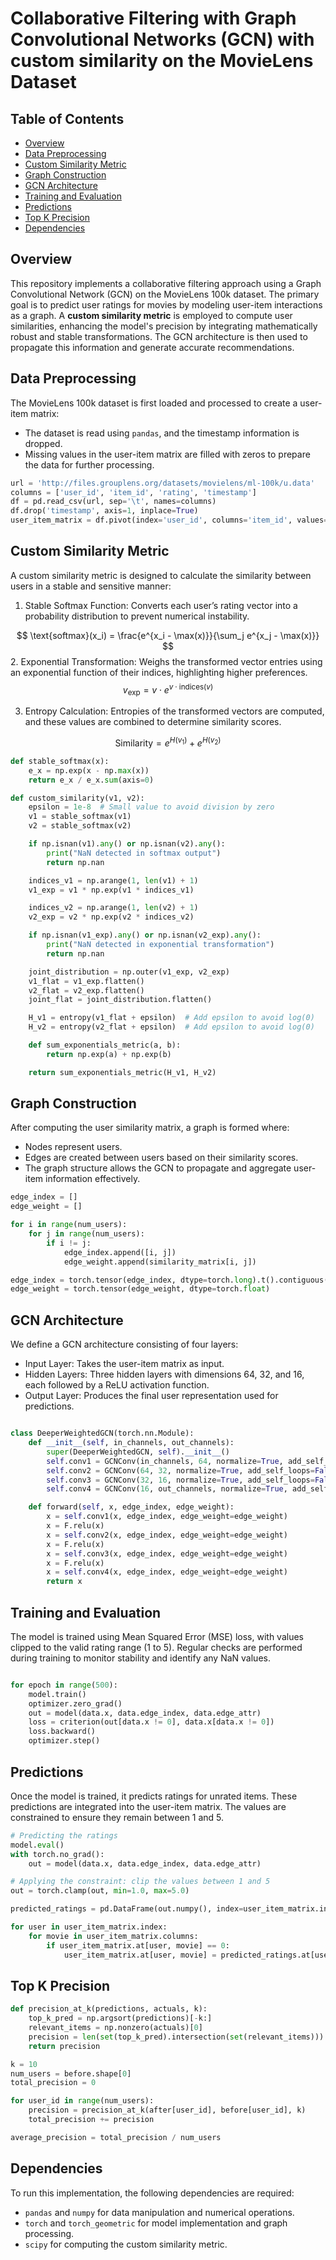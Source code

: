 

# Collaborative Filtering with Graph Convolutional Networks (GCN) with custom similarity on the MovieLens Dataset

## Table of Contents
- [Overview](#overview)
- [Data Preprocessing](#data-preprocessing)
- [Custom Similarity Metric](#custom-similarity-metric)
- [Graph Construction](#graph-construction)
- [GCN Architecture](#gcn-architecture)
- [Training and Evaluation](#training-and-evaluation)
- [Predictions](#predictions)
- [Top K Precision](#top-k-precision)
- [Dependencies](#dependencies)
  

## Overview
This repository implements a collaborative filtering approach using a Graph Convolutional Network (GCN) on the MovieLens 100k dataset. The primary goal is to predict user ratings for movies by modeling user-item interactions as a graph. A **custom similarity metric** is employed to compute user similarities, enhancing the model's precision by integrating mathematically robust and stable transformations. The GCN architecture is then used to propagate this information and generate accurate recommendations.

## Data Preprocessing
The MovieLens 100k dataset is first loaded and processed to create a user-item matrix:
- The dataset is read using `pandas`, and the timestamp information is dropped.
- Missing values in the user-item matrix are filled with zeros to prepare the data for further processing.

```python
url = 'http://files.grouplens.org/datasets/movielens/ml-100k/u.data'
columns = ['user_id', 'item_id', 'rating', 'timestamp']
df = pd.read_csv(url, sep='\t', names=columns)
df.drop('timestamp', axis=1, inplace=True)
user_item_matrix = df.pivot(index='user_id', columns='item_id', values='rating').fillna(0)
```

## Custom Similarity Metric
A custom similarity metric is designed to calculate the similarity between users in a stable and sensitive manner:

1. Stable Softmax Function: Converts each user’s rating vector into a probability distribution to prevent numerical instability.

$$
\text{softmax}(x_i) = \frac{e^{x_i - \max(x)}}{\sum_j e^{x_j - \max(x)}}
$$
2. Exponential Transformation: Weighs the transformed vector entries using an exponential function of their indices, highlighting higher preferences.
$$
v_{\text{exp}} = v \cdot e^{v \cdot \text{indices}(v)}
$$

3. Entropy Calculation: Entropies of the transformed vectors are computed, and these values are combined to determine similarity scores.

$$
\text{Similarity} = e^{H(v_1)} + e^{H(v_2)}
$$




```python
def stable_softmax(x):
    e_x = np.exp(x - np.max(x))
    return e_x / e_x.sum(axis=0)

def custom_similarity(v1, v2):
    epsilon = 1e-8  # Small value to avoid division by zero
    v1 = stable_softmax(v1)
    v2 = stable_softmax(v2)

    if np.isnan(v1).any() or np.isnan(v2).any():
        print("NaN detected in softmax output")
        return np.nan

    indices_v1 = np.arange(1, len(v1) + 1)
    v1_exp = v1 * np.exp(v1 * indices_v1)

    indices_v2 = np.arange(1, len(v2) + 1)
    v2_exp = v2 * np.exp(v2 * indices_v2)

    if np.isnan(v1_exp).any() or np.isnan(v2_exp).any():
        print("NaN detected in exponential transformation")
        return np.nan

    joint_distribution = np.outer(v1_exp, v2_exp)
    v1_flat = v1_exp.flatten()
    v2_flat = v2_exp.flatten()
    joint_flat = joint_distribution.flatten()

    H_v1 = entropy(v1_flat + epsilon)  # Add epsilon to avoid log(0)
    H_v2 = entropy(v2_flat + epsilon)  # Add epsilon to avoid log(0)

    def sum_exponentials_metric(a, b):
        return np.exp(a) + np.exp(b)

    return sum_exponentials_metric(H_v1, H_v2)

```

## Graph Construction

After computing the user similarity matrix, a graph is formed where:

- Nodes represent users.
- Edges are created between users based on their similarity scores.
- The graph structure allows the GCN to propagate and aggregate user-item information effectively.

```python
edge_index = []
edge_weight = []

for i in range(num_users):
    for j in range(num_users):
        if i != j:
            edge_index.append([i, j])
            edge_weight.append(similarity_matrix[i, j])

edge_index = torch.tensor(edge_index, dtype=torch.long).t().contiguous()
edge_weight = torch.tensor(edge_weight, dtype=torch.float)
```

## GCN Architecture 

We define a GCN architecture consisting of four layers:

- Input Layer: Takes the user-item matrix as input.
- Hidden Layers: Three hidden layers with dimensions 64, 32, and 16, each followed by a ReLU activation function.
- Output Layer: Produces the final user representation used for predictions.

```python

class DeeperWeightedGCN(torch.nn.Module):
    def __init__(self, in_channels, out_channels):
        super(DeeperWeightedGCN, self).__init__()
        self.conv1 = GCNConv(in_channels, 64, normalize=True, add_self_loops=False)
        self.conv2 = GCNConv(64, 32, normalize=True, add_self_loops=False)
        self.conv3 = GCNConv(32, 16, normalize=True, add_self_loops=False)
        self.conv4 = GCNConv(16, out_channels, normalize=True, add_self_loops=False)

    def forward(self, x, edge_index, edge_weight):
        x = self.conv1(x, edge_index, edge_weight=edge_weight)
        x = F.relu(x)
        x = self.conv2(x, edge_index, edge_weight=edge_weight)
        x = F.relu(x)
        x = self.conv3(x, edge_index, edge_weight=edge_weight)
        x = F.relu(x)
        x = self.conv4(x, edge_index, edge_weight=edge_weight)
        return x

```

## Training and Evaluation

The model is trained using Mean Squared Error (MSE) loss, with values clipped to the valid rating range (1 to 5). Regular checks are performed during training to monitor stability and identify any NaN values.

```python

for epoch in range(500):
    model.train()
    optimizer.zero_grad()
    out = model(data.x, data.edge_index, data.edge_attr)
    loss = criterion(out[data.x != 0], data.x[data.x != 0])
    loss.backward()
    optimizer.step()

```

## Predictions

Once the model is trained, it predicts ratings for unrated items. These predictions are integrated into the user-item matrix. The values are constrained to ensure they remain between 1 and 5.


```python
# Predicting the ratings
model.eval()
with torch.no_grad():
    out = model(data.x, data.edge_index, data.edge_attr)

# Applying the constraint: clip the values between 1 and 5
out = torch.clamp(out, min=1.0, max=5.0)

predicted_ratings = pd.DataFrame(out.numpy(), index=user_item_matrix.index, columns=user_item_matrix.columns)

for user in user_item_matrix.index:
    for movie in user_item_matrix.columns:
        if user_item_matrix.at[user, movie] == 0:
            user_item_matrix.at[user, movie] = predicted_ratings.at[user, movie]

```

## Top K Precision

```python
def precision_at_k(predictions, actuals, k):
    top_k_pred = np.argsort(predictions)[-k:]
    relevant_items = np.nonzero(actuals)[0]
    precision = len(set(top_k_pred).intersection(set(relevant_items))) / k
    return precision

k = 10
num_users = before.shape[0]  
total_precision = 0

for user_id in range(num_users):
    precision = precision_at_k(after[user_id], before[user_id], k)
    total_precision += precision

average_precision = total_precision / num_users

```


## Dependencies

To run this implementation, the following dependencies are required:

- `pandas` and `numpy` for data manipulation and numerical operations.
- `torch` and `torch_geometric` for model implementation and graph processing.
- `scipy` for computing the custom similarity metric.

